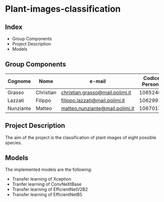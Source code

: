 # Plant-images-classification

## Index

- Group Components
- Project Description
- Models


## Group Components

| Cognome | Nome | e-mail | Codice Persona |
| --- | --- | --- | --- |
| Grasso  | Christian | christian.grasso@mail.polimi.it | 10652464 |
| Lazzati  | Filippo | filippo.lazzati@mail.polimi.it | 10629918 |
| Nunziante |  Matteo | matteo.nunziante@mail.polimi.it | 10670132 |


## Project Description

The aim of the project is the classification of plant images of eight possible species. <br />

## Models

The implemented models are the following:
- Transfer learning of Xception
- Tranfer learning of ConvNeXtBase
- Transfer learning of EfficientNetV2B2
- Transfer learning of EfficientNetB5
